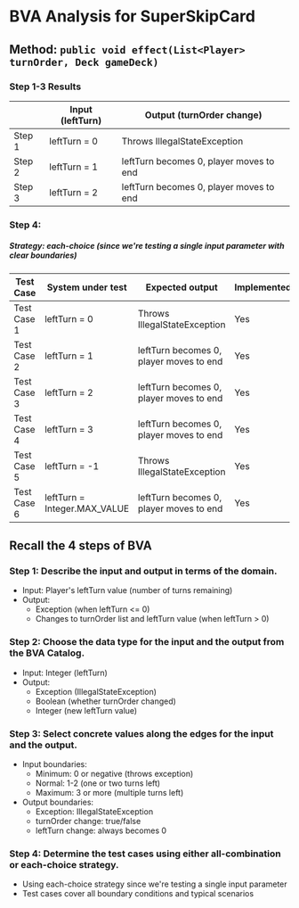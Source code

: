 # BVA Analysis for SuperSkipCard

## Method: ```public void effect(List<Player> turnOrder, Deck gameDeck)```
### Step 1-3 Results
|        | Input (leftTurn) | Output (turnOrder change) |
|--------|------------------|---------------------------|
| Step 1 | leftTurn = 0     | Throws IllegalStateException |
| Step 2 | leftTurn = 1     | leftTurn becomes 0, player moves to end |
| Step 3 | leftTurn = 2     | leftTurn becomes 0, player moves to end |

### Step 4:
##### Strategy: each-choice (since we're testing a single input parameter with clear boundaries)

| Test Case | System under test | Expected output | Implemented? |
|-----------|-------------------|-----------------|--------------|
| Test Case 1 | leftTurn = 0 | Throws IllegalStateException | Yes |
| Test Case 2 | leftTurn = 1 | leftTurn becomes 0, player moves to end | Yes |
| Test Case 3 | leftTurn = 2 | leftTurn becomes 0, player moves to end | Yes |
| Test Case 4 | leftTurn = 3 | leftTurn becomes 0, player moves to end | Yes |
| Test Case 5 | leftTurn = -1 | Throws IllegalStateException | Yes |
| Test Case 6 | leftTurn = Integer.MAX_VALUE | leftTurn becomes 0, player moves to end | Yes |

## Recall the 4 steps of BVA
### Step 1: Describe the input and output in terms of the domain.
- Input: Player's leftTurn value (number of turns remaining)
- Output: 
  - Exception (when leftTurn <= 0)
  - Changes to turnOrder list and leftTurn value (when leftTurn > 0)

### Step 2: Choose the data type for the input and the output from the BVA Catalog.
- Input: Integer (leftTurn)
- Output: 
  - Exception (IllegalStateException)
  - Boolean (whether turnOrder changed)
  - Integer (new leftTurn value)

### Step 3: Select concrete values along the edges for the input and the output.
- Input boundaries:
  - Minimum: 0 or negative (throws exception)
  - Normal: 1-2 (one or two turns left)
  - Maximum: 3 or more (multiple turns left)
- Output boundaries:
  - Exception: IllegalStateException
  - turnOrder change: true/false
  - leftTurn change: always becomes 0

### Step 4: Determine the test cases using either all-combination or each-choice strategy.
- Using each-choice strategy since we're testing a single input parameter
- Test cases cover all boundary conditions and typical scenarios 